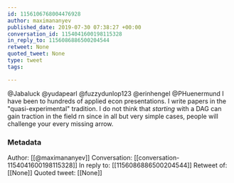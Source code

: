 ```yaml
---
id: 1156106768004476928
author: maximananyev
published_date: 2019-07-30 07:38:27 +00:00
conversation_id: 1154041600198115328
in_reply_to: 1156086886500204544
retweet: None
quoted_tweet: None
type: tweet
tags:

---
```


@Jabaluck @yudapearl @fuzzydunlop123 @erinhengel @PHuenermund I have been to hundreds of applied econ presentations. I write papers in the "quasi-experimental" tradition. I do not think that _starting_ with a DAG can gain traction in the field rn since in all but very simple cases, people will challenge your every missing arrow.

### Metadata

Author: [[@maximananyev]]
Conversation: [[conversation-1154041600198115328]]
In reply to: [[1156086886500204544]]
Retweet of: [[None]]
Quoted tweet: [[None]]
